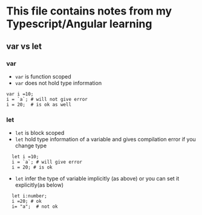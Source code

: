 # This file contains notes from my Typescript/Angular learning 

## var vs let

### var
- `var` is function scoped
- `var` does not  hold type information
```
var i =10;
i = `a`; # will not give error
i = 20;  # is ok as well
```
  
  
  
### let  
- `let` is block scoped
- `let` hold type information of a variable and gives compilation error if you change type
```
  let i =10;
  i = `a`; # will give error
  i = 20; # is ok
```
- `let` infer the type of variable implicitly (as above) or you can set it explicitly(as below)
```
  let i:number;
  i =20; # ok
  i= "a";  # not ok
```

